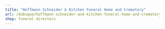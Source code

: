 ```yaml
---
title: "Hoffmann Schneider & Kitchen Funeral Home and Crematory"
url: /dubuque/hoffmann-schneider-and-kitchen-funeral-home-and-crematory/
shop: funeral directors
---
```

